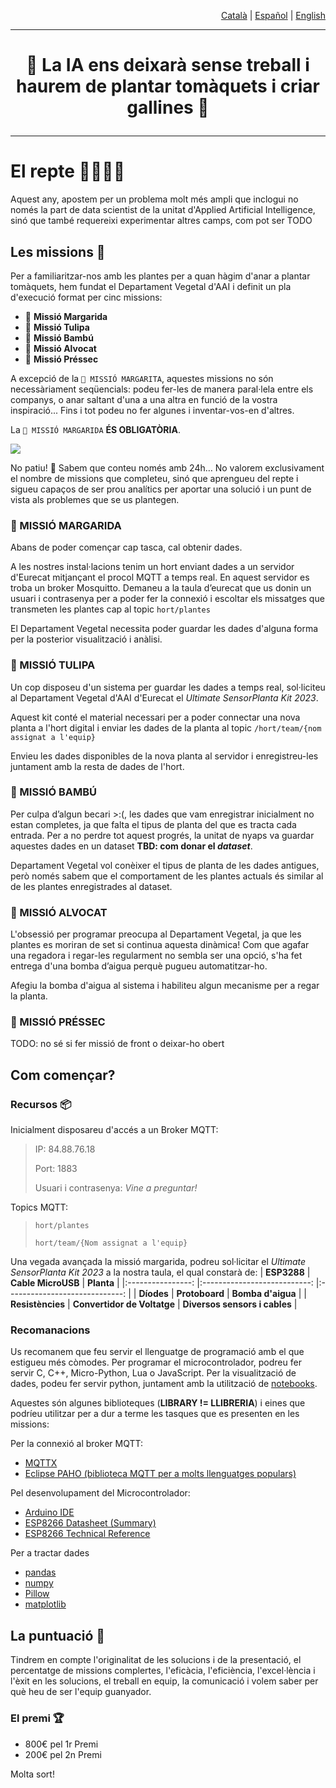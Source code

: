 <p align="right"><a href="https://github.com/Applied-Artificial-Intelligence-Eurecat/hackeps/blob/main/README.md">Català</a> | <a href="https://github.com/Applied-Artificial-Intelligence-Eurecat/hackeps/blob/main/README-es.md">Español</a> | <a href="https://github.com/Applied-Artificial-Intelligence-Eurecat/hackeps/blob/main/README-en.md">English</a></p>

-----

<h1 align="center">

🔬 La IA ens deixarà sense treball i haurem de plantar tomàquets i criar gallines 🌱

</h1>

-----

# El repte 👨‍🌾👩‍🌾

Aquest any, apostem per un problema molt més ampli que inclogui no només la part de data scientist de la unitat d'Applied Artificial Intelligence, sinó que també requereixi experimentar altres camps, com pot ser TODO


## Les missions 🍅
Per a familiaritzar-nos amb les plantes per a quan hàgim d'anar a plantar tomàquets, hem fundat el Departament Vegetal d'AAI i definit un pla d'execució format per cinc missions:

- 🌼 **Missió Margarida**
- 🌷 **Missió Tulipa**
- 🎋 **Missió Bambú**
- 🥑 **Missió Alvocat**
- 🍑 **Missió Préssec**

A excepció de la `🌼 MISSIÓ MARGARITA`, aquestes missions no són necessàriament seqüencials: podeu fer-les de manera paral·lela entre els companys, o anar saltant d'una a una altra en funció de la vostra inspiració... Fins i tot podeu no fer algunes i inventar-vos-en d'altres. 

La `🌼 MISSIÓ MARGARIDA` **ÉS OBLIGATÒRIA**.

![](https://media.tenor.com/aeV80XD4CSgAAAAd/guidlines-pirates-of-the-caribbean.gif)

No patiu! 🥴 Sabem que conteu només amb 24h… No valorem exclusivament el nombre de missions que completeu, sinó que aprengueu del repte i sigueu capaços de ser prou analítics per aportar una solució i un punt de vista als problemes que se us plantegen.


### 🌼 MISSIÓ MARGARIDA 
Abans de poder començar cap tasca, cal obtenir dades. 

A les nostres instal·lacions tenim un hort enviant dades a un servidor d'Eurecat mitjançant el procol MQTT a temps real. En aquest servidor es troba un broker Mosquitto. Demaneu a la taula d’eurecat que us donin un usuari i contrasenya per a poder fer la connexió i escoltar els missatges que transmeten les plantes cap al topic `hort/plantes`

El Departament Vegetal necessita poder guardar les dades d'alguna forma per la posterior visualització i anàlisi.

### 🌷 MISSIÓ TULIPA
Un cop disposeu d'un sistema per guardar les dades a temps real, sol·liciteu al Departament Vegetal d'AAI d'Eurecat el _Ultimate SensorPlanta Kit 2023_.

Aquest kit conté el material necessari per a poder connectar una nova planta a l'hort digital i enviar les dades de la planta al topic `/hort/team/{nom assignat a l'equip}`

Envieu les dades disponibles de la nova planta al servidor i enregistreu-les juntament amb la resta de dades de l'hort.

### 🎋 MISSIÓ BAMBÚ
Per culpa d’algun becari >:(, les dades que vam enregistrar inicialment no estan completes, ja que falta el tipus de planta del que es tracta cada entrada. Per a no perdre tot aquest progrés, la unitat de nyaps va guardar aquestes dades en un dataset **TBD: com donar el _dataset_**.

Departament Vegetal vol conèixer el tipus de planta de les dades antigues, però només sabem que el comportament de les plantes actuals és similar al de les plantes enregistrades al dataset.

### 🥑 MISSIÓ ALVOCAT
L'obsessió per programar preocupa al Departament Vegetal, ja que les plantes es moriran de set si continua aquesta dinàmica! Com que agafar una regadora i regar-les regularment no sembla ser una opció, s'ha fet entrega d'una bomba d’aigua perquè pugueu automatitzar-ho. 

Afegiu la bomba d'aigua al sistema i habiliteu algun mecanisme per a regar la planta.

### 🍑 MISSIÓ PRÉSSEC
TODO: no sé si fer missió de front o deixar-ho obert

## Com començar?

### Recursos 📦
Inicialment disposareu d'accés a un Broker MQTT:
> IP: 84.88.76.18
>
> Port: 1883
>
> Usuari i contrasenya: _Vine a preguntar!_

Topics MQTT:
> `hort/plantes`
>
> `hort/team/{Nom assignat a l'equip}`

Una vegada avançada la missió margarida, podreu sol·licitar el _Ultimate SensorPlanta Kit 2023_ a la nostra taula, el qual constarà de:
|    **ESP3288**   	|      **Cable MicroUSB**     	|           **Planta**          	|
|:----------------:	|:---------------------------:	|:-----------------------------:	|
|    **Díodes**    	|        **Protoboard**       	|       **Bomba d'aigua**       	|
| **Resistències** 	| **Convertidor de Voltatge** 	| **Diversos sensors i cables** 	|

### Recomanacions
Us recomanem que feu servir el llenguatge de programació amb el que estigueu més còmodes. Per programar el microcontrolador, podreu fer servir C, C++, Micro-Python, Lua o JavaScript. Per la visualització de dades, podeu fer servir python, juntament amb la utilització de [notebooks](https://jupyter.org/).

Aquestes són algunes biblioteques (**LIBRARY != LLIBRERIA**) i eines que podríeu utilitzar per a dur a terme les tasques que es presenten en les missions:

Per la connexió al broker MQTT:
- [MQTTX](https://mqttx.app/)
- [Eclipse PAHO (biblioteca MQTT per a molts llenguatges populars)](https://eclipse.dev/paho/)

Pel desenvolupament del Microcontrolador:
- [Arduino IDE](https://www.arduino.cc/en/software)
- [ESP8266 Datasheet (Summary)](https://github.com/Applied-Artificial-Intelligence-Eurecat/hackeps/blob/main/documentation/NodeMCU%20Documentation.pdf)
- [ESP8266 Technical Reference](https://www.espressif.com/sites/default/files/documentation/esp8266-technical_reference_en.pdf) 

Per a tractar dades
- [pandas](https://pandas.pydata.org/)
- [numpy](https://numpy.org/)
- [Pillow](https://pypi.org/project/Pillow/)
- [matplotlib](https://pypi.org/project/matplotlib/)

## La puntuació 👀

Tindrem en compte l'originalitat de les solucions i de la presentació, el percentatge de missions complertes,
l'eficàcia, l'eficiència, l'excel·lència i l'èxit en les solucions, el treball en equip, la comunicació i volem saber per què heu de ser l'equip guanyador.

### El premi 🏆
- 800€ pel 1r Premi
- 200€ pel 2n Premi 

Molta sort!
